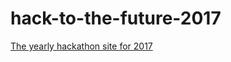 hack-to-the-future-2017
=======================

<a href="http://stefanhayden.github.io/hack-to-the-future-2017/">The yearly hackathon site for 2017</a>


